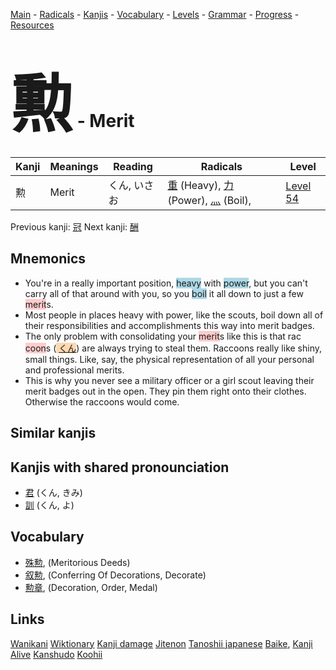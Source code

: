 <style> bigfont {font-size: 100px}</style>
[Main](../README.md) -
[Radicals](../radicals.md) -
[Kanjis](../kanjis.md) -
[Vocabulary](../vocabulary.md) -
[Levels](../levels.md) -
[Grammar](../grammar.md) - 
[Progress](../progress.md) -
[Resources](../resources.md)
# <bigfont> 勲</bigfont> - Merit 

| Kanji | Meanings | Reading | Radicals | Level |
| --- | --- | --- | --- | --- |
| 勲 | Merit | くん, いさお | [重](../radicals/重.md) (Heavy), [力](../radicals/力.md) (Power), [灬](../radicals/灬.md) (Boil),  | [Level 54](../levels/wk_level54.md) |

Previous kanji: [冠](冠.md) Next kanji: [酬](酬.md) 

## Mnemonics
 * You're in a really important position, <span style="background-color:#ADD8E6"> heavy</span> with <span style="background-color:#ADD8E6"> power</span>, but you can't carry all of that around with you, so you <span style="background-color:#ADD8E6"> boil</span> it all down to just a few <span style="background-color:#ffcccb"> merit</span>s.
* Most people in places heavy with power, like the scouts, boil down all of their responsibilities and accomplishments this way into merit badges.
* The only problem with consolidating your <span style="background-color:#ffcccb"> merit</span>s like this is that rac<span style="background-color:#ffcccb"> coon</span>s (<span style="background-color:#fed8b1"> [くん](https://jisho.org/search/くん)</span>) are always trying to steal them. Raccoons really like shiny, small things. Like, say, the physical representation of all your personal and professional merits.
* This is why you never see a military officer or a girl scout leaving their merit badges out in the open. They pin them right onto their clothes. Otherwise the raccoons would come.


## Similar kanjis
 


## Kanjis with shared pronounciation
 * [君](君.md) (くん, きみ)
* [訓](訓.md) (くん, よ)



## Vocabulary
 * [殊勲](../vocabulary/勲.md), (Meritorious Deeds)
* [叙勲](../vocabulary/勲.md), (Conferring Of Decorations, Decorate)
* [勲章](../vocabulary/勲.md), (Decoration, Order, Medal)




## Links 


[Wanikani](https://www.wanikani.com/kanji/勲)
[Wiktionary](https://en.wiktionary.org/wiki/勲)
[Kanji damage](http://www.kanjidamage.com/kanji/search?utf8=✓&q=勲)
[Jitenon](https://jitenon.com/kanji/勲)
[Tanoshii japanese](https://www.tanoshiijapanese.com/dictionary/kanji.cfm?k=勲)
[Baike](https://baike.baidu.com/item/勲),
[Kanji Alive](https://app.kanjialive.com/勲)
[Kanshudo](https://www.kanshudo.com/searchmn?q=勲)
[Koohii](https://kanji.koohii.com/study/kanji/勲)
